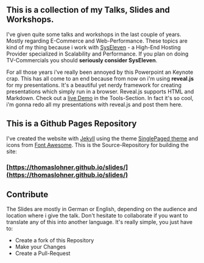 ## This is a collection of my Talks, Slides and Workshops.
I've given quite some talks and workshops in the last couple of years. Mostly regarding E-Commerce and Web-Performance. These topics are kind of my thing because i work with [SysEleven](http://www.syseleven.de/) - a High-End Hosting Provider specialized in Scalability and Performance. If you plan on doing TV-Commercials you should **seriously consider SysEleven**.

For all those years i've really been annoyed by this Powerpoint an Keynote crap. This has all come to an end because from now on i'm using **reveal.js** for my presentations. It's a beautiful yet nerdy framework for creating presentations which simply run in a browser. Reveal.js supports HTML and Markdown. Check out a [live Demo](https://thomaslohner.github.io/slides/#tools) in the Tools-Section. In fact it's so cool, i'm gonna redo all my presentations with reveal.js and post them here.

## This is a Github Pages Repository
I've created the website with [Jekyll](http://jekyllrb.com) using the theme [SinglePaged theme](https://github.com/t413/SinglePaged) and icons from [Font Awesome](http://fortawesome.github.io/Font-Awesome/). This is the Source-Repository for building the site:

### [https://thomaslohner.github.io/slides/](https://thomaslohner.github.io/slides/)

## Contribute
The Slides are mostly in German or English, depending on the audience and location where i give the talk. Don't hesitate to collaborate if you want to translate any of this into another language. It's really simple, you just have to: 
- Create a fork of this Repository
- Make your Changes
- Create a Pull-Request